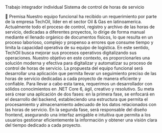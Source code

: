 Trabajo integrador individual
Sistema de control de horas de servicio

📌 Premisa
Nuestro equipo funcional ha recibido un requerimiento por parte de la
empresa TechOil, líder en el sector Oil & Gas en latinoamerica.
Actualmente todo el proceso de control, registro y archivo de las horas de
servicio, dedicadas a diferentes proyectos, lo dirige de forma manual
mediante el llenado orgánico de documentos físicos, lo que resulta en un
proceso laborioso, complejo y propenso a errores que consume tiempo y
limita la capacidad operativa de su equipo de logística. En este sentido,
TechOil busca mejorar sus procesos operativos digitalizando sus
operaciones.
Nuestro objetivo en este contexto, es proporcionarles una solución moderna
y efectiva para digitalizar y automatizar su proceso de control de horas de
servicio. La propuesta del equipo funcional será desarrollar una aplicación
que permita llevar un seguimiento preciso de las horas de servicio
dedicadas a cada proyecto de manera eficiente y confiable.
Para llevar a cabo esta tarea, requerimos un desarrollador con sólidos
conocimientos en .NET Core 6, ágil, creativo y resolutivo. Su meta será crear
una aplicación de dos fases: en la primera fase, se enfocará en el desarrollo
del backend, estableciendo una estructura que permita el procesamiento y
almacenamiento adecuado de los datos relacionados con las horas de
servicio. En la segunda fase, será responsable del diseño frontend,
asegurando una interfaz amigable e intuitiva que permita a los usuarios
gestionar eficientemente la información y obtener una visión clara del
tiempo dedicado a cada proyecto.
